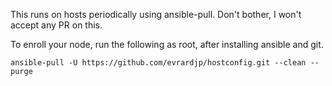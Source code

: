 This runs on hosts periodically using ansible-pull.
Don't bother, I won't accept any PR on this.

To enroll your node, run the following as root, after installing
ansible and git.

```
ansible-pull -U https://github.com/evrardjp/hostconfig.git --clean --purge
```
